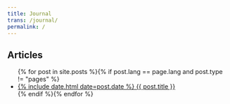 ```yaml
---
title: Journal
trans: /journal/
permalink: /
---
```


## Articles
<ul class="liste">{% for post in site.posts %}{% if post.lang == page.lang  and post.type != "pages" %}
  <li>
    <a href="{{ post.url }}">
      <span>{% include date.html date=post.date %}</span>
      {{ post.title }}
    </a>
  </li>{% endif %}{% endfor %}
</ul>
